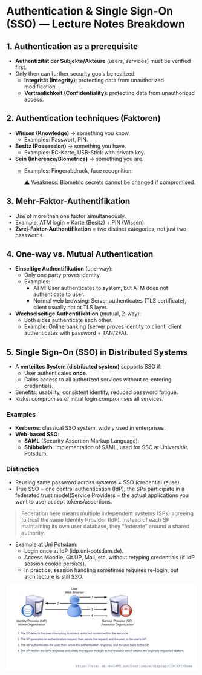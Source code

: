 # Authentication & Single Sign-On (SSO) — Lecture Notes Breakdown

## 1. Authentication as a prerequisite
- **Authentizität der Subjekte/Akteure** (users, services) must be verified first.
- Only then can further security goals be realized:
  - **Integrität (Integrity)**: protecting data from unauthorized modification.
  - **Vertraulichkeit (Confidentiality)**: protecting data from unauthorized access.

## 2. Authentication techniques (Faktoren)
- **Wissen (Knowledge)** → something you know.
  - Examples: Passwort, PIN.
- **Besitz (Possession)** → something you have.
  - Examples: EC-Karte, USB-Stick with private key.
- **Sein (Inherence/Biometrics)** → something you are.
  - Examples: Fingerabdruck, face recognition.
    
    ⚠️ Weakness: Biometric secrets cannot be changed if compromised.

## 3. Mehr-Faktor-Authentifikation
- Use of more than one factor simultaneously.
- Example: ATM login = Karte (Besitz) + PIN (Wissen).
- **Zwei-Faktor-Authentifikation** = two distinct categories, not just two passwords.

## 4. One-way vs. Mutual Authentication
- **Einseitige Authentifikation** (one-way):
  - Only one party proves identity.
  - Examples:
    - ATM: User authenticates to system, but ATM does not authenticate to user.
    - Normal web browsing: Server authenticates (TLS certificate), client usually not at TLS layer.
- **Wechselseitige Authentifikation** (mutual, 2-way):
  - Both sides authenticate each other.
  - Example: Online banking (server proves identity to client, client authenticates with password + TAN/2FA).

## 5. Single Sign-On (SSO) in Distributed Systems
- A **verteiltes System (distributed system)** supports SSO if:
  - User authenticates **once**.
  - Gains access to all authorized services without re-entering credentials.
- Benefits: usability, consistent identity, reduced password fatigue.
- Risks: compromise of initial login compromises all services.

### Examples
- **Kerberos**: classical SSO system, widely used in enterprises.
- **Web-based SSO**: 
  - **SAML** (Security Assertion Markup Language).
  - **Shibboleth**: implementation of SAML, used for SSO at Universität Potsdam.

### Distinction
- Reusing same password across systems ≠ SSO (credential reuse).
- True SSO = one central authentication (IdP), the SPs participate in a federated trust model(Service Providers = the actual applications you want to use) accept tokens/assertions.
> Federation here means multiple independent systems (SPs) agreeing to trust the same Identity Provider (IdP). Instead of each SP maintaining its own user database, they “federate” around a shared authority.
- Example at Uni Potsdam:
  - Login once at IdP (idp.uni-potsdam.de).
  - Access Moodle, Git.UP, Mail, etc. without retyping credentials (if IdP session cookie persists).
  - In practice, session handling sometimes requires re-login, but architecture is still SSO.

![alt text](images/IdP-SP.png)